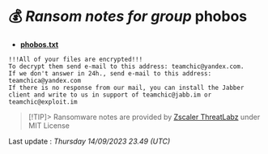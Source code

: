 # 💰 _Ransom notes for group_ phobos
* **[phobos.txt](https://ransomware.live/ransomware_notes/phobos/phobos.txt)**

```
!!!All of your files are encrypted!!!
To decrypt them send e-mail to this address: teamchic@yandex.com.
If we don't answer in 24h., send e-mail to this address: teamchica@yandex.com
If there is no response from our mail, you can install the Jabber client and write to us in support of teamchic@jabb.im or teamchic@exploit.im

```


> [!TIP]> Ransomware notes are provided by [Zscaler ThreatLabz](https://github.com/threatlabz/ransomware_notes) under MIT License
> 




Last update : _Thursday 14/09/2023 23.49 (UTC)_

